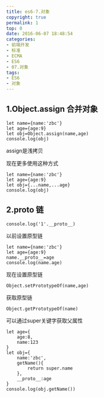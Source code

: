 ```yaml
---
title: es6-7.对象
copyright: true
permalink: 1
top: 0
date: 2016-06-07 18:48:54
categories:
- 前端开发
- 标准
- ECMA
- ES6
- 07.对象
tags:
- ES6
- 对象
---
```

## 1.Object.assign 合并对象
```
let name={name:'zbc'}
let age={age:9}
let obj=Object.assign(name,age)
console.log(obj)
```
assign是浅拷贝

现在更多使用这种方式
```
let name={name:'zbc'}
let age={age:9}
let obj={...name,...age}
console.log(obj)
```
## 2.__proto__ 链
```
console.log('1'.__proto__)
```
以前设置原型链
```
let name={name:'zbc'}
let age={age:9}
name.__proto__=age
console.log(name.age)
```
现在设置原型链
```
Object.setPrototypeOf(name,age)
```
获取原型链
```
Object.getPrototypeOf(name)
```
可以通过super关键字获取父属性
```
let age={
    age:8,
    name:123
}
let obj={
    name:'zbc',
    getName(){
        return super.name
    },
    __proto__:age
}
console.log(obj.getName())
```